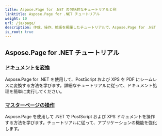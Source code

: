 ```yaml
---
title: Aspose.Page for .NET の包括的なチュートリアルと例
linktitle: Aspose.Page for .NET チュートリアル
weight: 10
url: /ja/page/
description: 作成、操作、拡張を網羅したチュートリアルで、Aspose.Page for .NET の可能性を最大限に引き出します。基礎から高度なテクニックまで簡単に習得できます。
is_root: true
---
```

## Aspose.Page for .NET チュートリアル 

### [ドキュメントを変換](./convert-document/)
Aspose.Page for .NET を使用して、PostScript および XPS を PDF にシームレスに変換する方法を学びます。詳細なチュートリアルに従って、ドキュメント処理を簡単に実行してください。
### [マスターページの操作](./master-page-manipulation/)
Aspose.Page を使用して .NET で PostScript および XPS ドキュメントを操作する方法を学びます。チュートリアルに従って、アプリケーションの機能を強化します。
